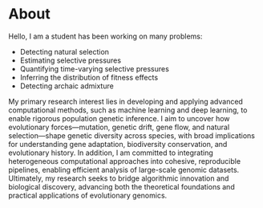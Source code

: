 # About

Hello, I am a student has been working on many problems:

- Detecting natural selection
- Estimating selective pressures
- Quantifying time-varying selective pressures
- Inferring the distribution of fitness effects
- Detecting archaic admixture

My primary research interest lies in developing and applying advanced computational methods, such as machine learning and deep learning, to enable rigorous population genetic inference. I aim to uncover how evolutionary forces—mutation, genetic drift, gene flow, and natural selection—shape genetic diversity across species, with broad implications for understanding gene adaptation, biodiversity conservation, and evolutionary history. In addition, I am committed to integrating heterogeneous computational approaches into cohesive, reproducible pipelines, enabling efficient analysis of large-scale genomic datasets. Ultimately, my research seeks to bridge algorithmic innovation and biological discovery, advancing both the theoretical foundations and practical applications of evolutionary genomics.
